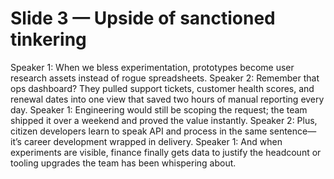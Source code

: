 # Slide 3 — Upside of sanctioned tinkering

Speaker 1: When we bless experimentation, prototypes become user research assets instead of rogue spreadsheets.
Speaker 2: Remember that ops dashboard? They pulled support tickets, customer health scores, and renewal dates into one view that saved two hours of manual reporting every day.
Speaker 1: Engineering would still be scoping the request; the team shipped it over a weekend and proved the value instantly.
Speaker 2: Plus, citizen developers learn to speak API and process in the same sentence—it’s career development wrapped in delivery.
Speaker 1: And when experiments are visible, finance finally gets data to justify the headcount or tooling upgrades the team has been whispering about.
